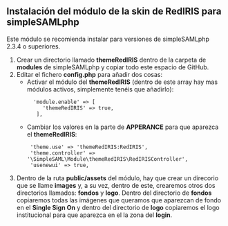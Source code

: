 ## Instalación del módulo de la skin de RedIRIS para simpleSAMLphp

Este módulo se recomienda instalar para versiones de simpleSAMLphp 2.3.4 o superiores.

1. Crear un directorio llamado **themeRedIRIS** dentro de la carpeta de **modules** de simpleSAMLphp y copiar todo este espacio de GitHub.
2. Editar el fichero **config.php** para añadir dos cosas:
   - Activar el módulo del **themeRedIRIS** (dentro de este array hay mas módulos activos, simplemente tenéis que añadirlo):
     ~~~
       'module.enable' => [
          'themeRedIRIS' => true,
        ],
     ~~~
   - Cambiar los valores en la parte de **APPERANCE** para que aparezca el **themeRedIRIS**:
     ~~~
      'theme.use' => 'themeRedIRIS:RedIRIS',
      'theme.controller' => '\SimpleSAML\Module\themeRedIRIS\RedIRISController',
      'usenewui' => true,
     ~~~
3. Dentro de la ruta **public/assets** del módulo, hay que crear un direcorio que se llame **images** y, a su vez, dentro de este, crearemos otros dos directorios llamados: **fondos** y **logo**. Dentro del directorio de **fondos** copiaremos todas las imágenes que queramos que aparezcan de fondo en el **Single Sign On** y dentro del directorio de **logo** copiaremos el logo institucional para que aparezca en el la zona del **login**.

